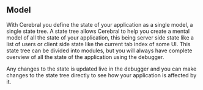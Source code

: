 ## Model
With Cerebral you define the state of your application as a single model, a single state tree. A state tree allows Cerebral to help you create a mental model of all the state of your application, this being server side state like a list of users or client side state like the current tab index of some UI. This state tree can be divided into modules, but you will always have complete overview of all the state of the application using the debugger.

Any changes to the state is updated live in the debugger and you can make changes to the state tree directly to see how your application is affected by it.
